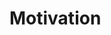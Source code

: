 # Motivation
<!-- Our benchmark is one of the first to perform large-scale evaluation on existing state-of-the-art models, and finds methods originally developed for weather-scale applications _fails_ on S2S task, including:

1️⃣ __Collapse to Climatology__. Performing comparable or worse than climatology renders these state-of-the-art-models operationally unusable
![Collapse](../docs/all_rmse_sota.png)

2️⃣ __Blurring Artifact__. Averaged-out forecasts is of little use when one attempts to predict extreme events requiring high-fidelity on the S2S scale (e.g., droughts, hurricanes)
![Blurring](../docs/preds_climax_q700_direct_Task1.png) -->